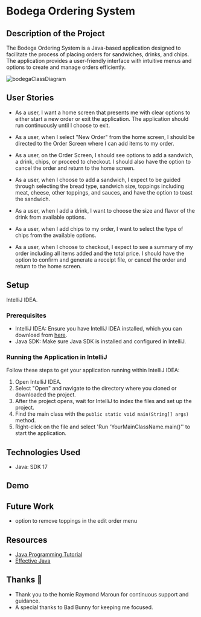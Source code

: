# Bodega Ordering System

## Description of the Project

The Bodega Ordering System is a Java-based application designed to facilitate the process of placing orders for sandwiches, drinks, and chips. The application provides a user-friendly interface with intuitive menus and options to create and manage orders efficiently.

![bodegaClassDiagram](https://github.com/BryaWoods/BryasBronxBodega/assets/166551351/ffcaa77c-f2fa-4fd6-8c2c-233929571bda)


## User Stories

- As a user, I want a home screen that presents me with clear options to either start a new order or exit the application. The application should run continuously until I choose to exit.

- As a user, when I select "New Order" from the home screen, I should be directed to the Order Screen where I can add items to my order.

- As a user, on the Order Screen, I should see options to add a sandwich, a drink, chips, or proceed to checkout. I should also have the option to cancel the order and return to the home screen.

- As a user, when I choose to add a sandwich, I expect to be guided through selecting the bread type, sandwich size, toppings including meat, cheese, other toppings, and sauces, and have the option to toast the sandwich.

- As a user, when I add a drink, I want to choose the size and flavor of the drink from available options.

- As a user, when I add chips to my order, I want to select the type of chips from the available options.

- As a user, when I choose to checkout, I expect to see a summary of my order including all items added and the total price. I should have the option to confirm and generate a receipt file, or cancel the order and return to the home screen.


## Setup

IntelliJ IDEA.

### Prerequisites

- IntelliJ IDEA: Ensure you have IntelliJ IDEA installed, which you can download from [here](https://www.jetbrains.com/idea/download/).
- Java SDK: Make sure Java SDK is installed and configured in IntelliJ.

### Running the Application in IntelliJ

Follow these steps to get your application running within IntelliJ IDEA:

1. Open IntelliJ IDEA.
2. Select "Open" and navigate to the directory where you cloned or downloaded the project.
3. After the project opens, wait for IntelliJ to index the files and set up the project.
4. Find the main class with the `public static void main(String[] args)` method.
5. Right-click on the file and select 'Run 'YourMainClassName.main()'' to start the application.

## Technologies Used

- Java: SDK 17

## Demo





## Future Work

- option to remove toppings in the edit order menu


## Resources

- [Java Programming Tutorial](https://www.example.com)
- [Effective Java](https://www.example.com)


## Thanks 🙏

- Thank you to the homie Raymond Maroun for continuous support and guidance.
- A special thanks to Bad Bunny for keeping me focused.

